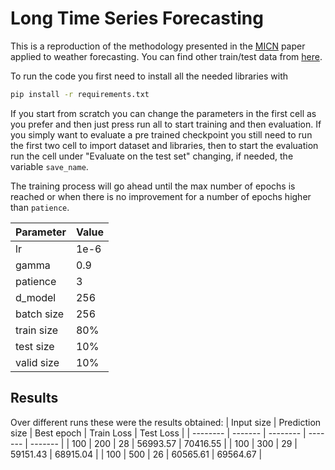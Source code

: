 # Long Time Series Forecasting
This is a reproduction of the methodology presented in the [MICN](https://openreview.net/pdf?id=zt53IDUR1U) paper applied to weather forecasting.
You can find other train/test data from [here](https://www.bgc-jena.mpg.de/wetter/).  
  
To run the code you first need to install all the needed libraries with
```bash
pip install -r requirements.txt
```
  
If you start from scratch you can change the parameters in the first cell as you prefer and then just press run all to start training and then evaluation. If you simply want to evaluate a pre trained checkpoint you still need to run the first two cell to import dataset and libraries, then to start the evaluation run the cell under "Evaluate on the test set" changing, if needed, the variable ```save_name```.  
  
The training process will go ahead until the max number of epochs is reached or when there is no improvement for a number of epochs higher than ```patience```.

| Parameter  | Value   |
| --------   | ------- |
| lr         | 1e-6    |
| gamma      | 0.9     |
| patience   | 3       |
| d_model    | 256     |
| batch size | 256     |
| train size | 80%     |
| test size  | 10%     |
| valid size | 10%     |
## Results
Over different runs these were the results obtained:
| Input size  | Prediction size  | Best epoch  | Train Loss  | Test Loss  |
| --------    | -------          | --------    | -------     | -------    |
| 100         | 200              | 28          | 56993.57    | 70416.55   |
| 100         | 300              | 29          | 59151.43    | 68915.04   |
| 100         | 500              | 26          | 60565.61    | 69564.67   |